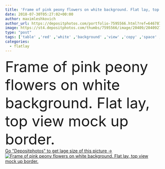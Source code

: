 ```yaml
---
title: 'Frame of pink peony flowers on white background. Flat lay, top view mock up border.'
date: 2018-07-30T05:27:02+00:00
author: maximleshkovich
author_url: https://depositphotos.com/portfolio-7595566.html?ref=64678756
image: https://st4.depositphotos.com/thumbs/7595566/image/20409/204092742/api_thumb_450.jpg?forcejpeg=true
type: "post"
tags: ['table' ,'red' ,'white' ,'background' ,'view' ,'copy' ,'space' ,'festive' ,'holiday' ,'summer' ,'beauty' ,'spring' ,'up' ,'floral' ,'flowers' ,'life' ,'border' ,'card' ,'frame' ,'framework' ,'bouquet' ,'pink' ,'lay' ,'blank' ,'home' ,'romantic' ,'flat' ,'lifestyle' ,'desk' ,'still' ,'feminine' ,'template' ,'styled' ,'website' ,'top' ,'header' ,'minimalism' ,'blog' ,'minimal' ,'blogger' ,'mockup' ,'peonies' ,'mock' ,'freelance' ,'flatlay' ]
categories: 
  - flatlay
---
```

<div aling="center">
            <font size="60"> Frame of pink peony flowers on white background. Flat lay, top view mock up border.</font>   
</div>
<div>
    <a href='https://st4.depositphotos.com/thumbs/7595566/image/20409/204092742/api_thumb_450.jpg?forcejpeg=true?ref=64678756' target=_blank > Go "Depositphotos" to get lage size of this picture ->
        <img href='https://st4.depositphotos.com/thumbs/7595566/image/20409/204092742/api_thumb_450.jpg?forcejpeg=true?ref=64678756' src='https://st4.depositphotos.com/7595566/20409/i/950/depositphotos_204092742-stock-photo-frame-pink-peony-flowers-white.jpg?forcejpeg=true' alt='Frame of pink peony flowers on white background. Flat lay, top view mock up border.' >
    </a>
</div>
